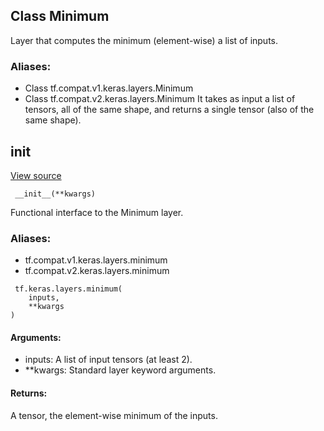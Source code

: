 ## Class Minimum
Layer that computes the minimum (element-wise) a list of inputs.
### Aliases:
- Class tf.compat.v1.keras.layers.Minimum
- Class tf.compat.v2.keras.layers.Minimum
It takes as input a list of tensors, all of the same shape, and returns a single tensor (also of the same shape).
## __init__
[View source](https://github.com/tensorflow/tensorflow/blob/r2.0/tensorflow/python/keras/layers/merge.py#L41-L43)


```
 __init__(**kwargs)
```
Functional interface to the Minimum layer.
### Aliases:
- tf.compat.v1.keras.layers.minimum
- tf.compat.v2.keras.layers.minimum

```
 tf.keras.layers.minimum(
    inputs,
    **kwargs
)
```
#### Arguments:
- inputs: A list of input tensors (at least 2).
- **kwargs: Standard layer keyword arguments.
#### Returns:
A tensor, the element-wise minimum of the inputs.
